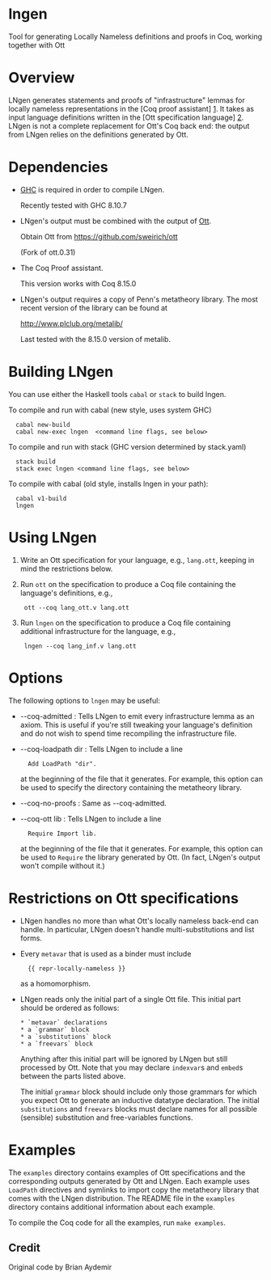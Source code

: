 # lngen
Tool for generating Locally Nameless definitions and proofs in Coq, working together with Ott

Overview
========

LNgen generates statements and proofs of "infrastructure" lemmas for locally
nameless representations in the [Coq proof assistant] [1].  It takes as input
language definitions written in the [Ott specification language] [2].  LNgen
is not a complete replacement for Ott's Coq back end: the output from LNgen
relies on the definitions generated by Ott.

[1]: http://coq.inria.fr/
[2]: http://www.cl.cam.ac.uk/~pes20/ott/




Dependencies
============

* [GHC](http://www.haskel.org/ghc/)  is  required  in order  to  compile
  LNgen.
  
  Recently tested with GHC 8.10.7

* LNgen's output must be combined with the output of
  [Ott](http://www.cl.cam.ac.uk/~pes20/ott/).  
  
  Obtain Ott from https://github.com/sweirich/ott 

  (Fork of ott.0.31)

* The Coq Proof assistant.

  This version works with Coq 8.15.0

* LNgen's output requires a copy of Penn's metatheory library.  The most
  recent version of the library can be found at

    <http://www.plclub.org/metalib/>

  Last tested with the 8.15.0 version of metalib.

Building LNgen
==============

You can use either the Haskell tools `cabal` or `stack` to build lngen.
	  
To compile and run with cabal (new style, uses system GHC)

	  cabal new-build
	  cabal new-exec lngen  <command line flags, see below>

To compile and run with stack (GHC version determined by stack.yaml)

      stack build
	  stack exec lngen <command line flags, see below>

To compile with cabal (old style, installs lngen in your path):

      cabal v1-build
	  lngen


Using LNgen
===========

1. Write an Ott specification for your language, e.g., `lang.ott`,
   keeping in mind the restrictions below.

2. Run `ott` on the specification to produce a Coq file containing the
   language's definitions, e.g.,

        ott --coq lang_ott.v lang.ott

3. Run `lngen` on the specification to produce a Coq file containing
   additional infrastructure for the language, e.g.,

        lngen --coq lang_inf.v lang.ott


Options
=======

The following options to `lngen` may be useful:

* --coq-admitted : Tells LNgen to  emit every infrastructure lemma as an
  axiom.   This  is useful  if  you're  still  tweaking your  language's
  definition   and  do   not  wish   to  spend   time   recompiling  the
  infrastructure file.

* --coq-loadpath dir : Tells LNgen to include a line

        Add LoadPath "dir".

  at the  beginning of  the file that  it generates.  For  example, this
  option can be used to  specify the directory containing the metatheory
  library.

* --coq-no-proofs : Same as --coq-admitted.

* --coq-ott lib : Tells LNgen to include a line

        Require Import lib.

  at the  beginning of  the file that  it generates.  For  example, this
  option can  be used  to `Require` the  library generated by  Ott.  (In
  fact, LNgen's output won't compile without it.)


Restrictions on Ott specifications
==================================

* LNgen handles  no more than  what Ott's locally nameless  back-end can
  handle.  In  particular, LNgen doesn't  handle multi-substitutions and
  list forms.

* Every `metavar` that is used as a binder must include

        {{ repr-locally-nameless }}

  as a homomorphism.

* LNgen reads only the initial part  of a single Ott file.  This initial
  part should be ordered as follows:

      * `metavar` declarations
      * a `grammar` block
      * a `substitutions` block
      * a `freevars` block

  Anything after  this initial part will  be ignored by  LNgen but still
  processed by Ott.  Note that  you may declare `indexvar`s and `embed`s
  between the parts listed above.

  The  initial `grammar` block  should include  only those  grammars for
  which you  expect Ott to  generate an inductive  datatype declaration.
  The initial  `substitutions` and `freevars` blocks  must declare names
  for all possible (sensible) substitution and free-variables functions.


Examples
========

The `examples` directory contains examples of Ott specifications and the
corresponding  outputs generated by  Ott and  LNgen.  Each  example uses
`LoadPath` directives and symlinks to import copy the metatheory library
that  comes  with  the  LNgen  distribution.  The  README  file  in  the
`examples` directory contains additional information about each example.

To compile the Coq code for all the examples, run `make examples`.


Credit
------
Original code by Brian Aydemir



